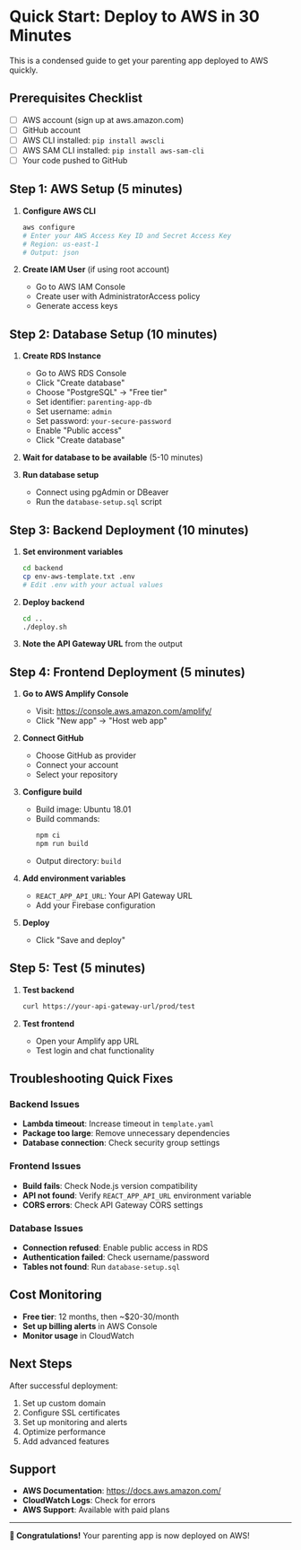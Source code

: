 # Quick Start: Deploy to AWS in 30 Minutes

This is a condensed guide to get your parenting app deployed to AWS quickly.

## Prerequisites Checklist

- [ ] AWS account (sign up at aws.amazon.com)
- [ ] GitHub account
- [ ] AWS CLI installed: `pip install awscli`
- [ ] AWS SAM CLI installed: `pip install aws-sam-cli`
- [ ] Your code pushed to GitHub

## Step 1: AWS Setup (5 minutes)

1. **Configure AWS CLI**
   ```bash
   aws configure
   # Enter your AWS Access Key ID and Secret Access Key
   # Region: us-east-1
   # Output: json
   ```

2. **Create IAM User** (if using root account)
   - Go to AWS IAM Console
   - Create user with AdministratorAccess policy
   - Generate access keys

## Step 2: Database Setup (10 minutes)

1. **Create RDS Instance**
   - Go to AWS RDS Console
   - Click "Create database"
   - Choose "PostgreSQL" → "Free tier"
   - Set identifier: `parenting-app-db`
   - Set username: `admin`
   - Set password: `your-secure-password`
   - Enable "Public access"
   - Click "Create database"

2. **Wait for database to be available** (5-10 minutes)

3. **Run database setup**
   - Connect using pgAdmin or DBeaver
   - Run the `database-setup.sql` script

## Step 3: Backend Deployment (10 minutes)

1. **Set environment variables**
   ```bash
   cd backend
   cp env-aws-template.txt .env
   # Edit .env with your actual values
   ```

2. **Deploy backend**
   ```bash
   cd ..
   ./deploy.sh
   ```

3. **Note the API Gateway URL** from the output

## Step 4: Frontend Deployment (5 minutes)

1. **Go to AWS Amplify Console**
   - Visit: https://console.aws.amazon.com/amplify/
   - Click "New app" → "Host web app"

2. **Connect GitHub**
   - Choose GitHub as provider
   - Connect your account
   - Select your repository

3. **Configure build**
   - Build image: Ubuntu 18.01
   - Build commands:
     ```bash
     npm ci
     npm run build
     ```
   - Output directory: `build`

4. **Add environment variables**
   - `REACT_APP_API_URL`: Your API Gateway URL
   - Add your Firebase configuration

5. **Deploy**
   - Click "Save and deploy"

## Step 5: Test (5 minutes)

1. **Test backend**
   ```bash
   curl https://your-api-gateway-url/prod/test
   ```

2. **Test frontend**
   - Open your Amplify app URL
   - Test login and chat functionality

## Troubleshooting Quick Fixes

### Backend Issues
- **Lambda timeout**: Increase timeout in `template.yaml`
- **Package too large**: Remove unnecessary dependencies
- **Database connection**: Check security group settings

### Frontend Issues
- **Build fails**: Check Node.js version compatibility
- **API not found**: Verify `REACT_APP_API_URL` environment variable
- **CORS errors**: Check API Gateway CORS settings

### Database Issues
- **Connection refused**: Enable public access in RDS
- **Authentication failed**: Check username/password
- **Tables not found**: Run `database-setup.sql`

## Cost Monitoring

- **Free tier**: 12 months, then ~$20-30/month
- **Set up billing alerts** in AWS Console
- **Monitor usage** in CloudWatch

## Next Steps

After successful deployment:
1. Set up custom domain
2. Configure SSL certificates
3. Set up monitoring and alerts
4. Optimize performance
5. Add advanced features

## Support

- **AWS Documentation**: https://docs.aws.amazon.com/
- **CloudWatch Logs**: Check for errors
- **AWS Support**: Available with paid plans

---

**🎉 Congratulations!** Your parenting app is now deployed on AWS! 
